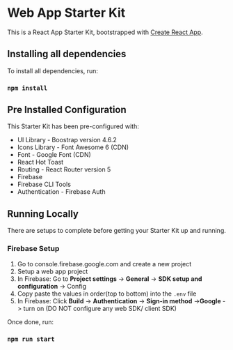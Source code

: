 # Web App Starter Kit
This is a React App Starter Kit, bootstrapped with [Create React App](https://github.com/facebook/create-react-app).

## Installing all dependencies
To install all dependencies, run:
### `npm install`

## Pre Installed Configuration
This Starter Kit has been pre-configured with:
<ul>
    <li>UI Library - Boostrap version 4.6.2</li>
    <li>Icons Library - Font Awesome 6 (CDN) </li>
    <li>Font - Google Font (CDN)</li>
    <li>React Hot Toast </li>
    <li>Routing - React Router version 5</li>
    <li>Firebase</li>
    <li>Firebase CLI Tools</li>
    <li>Authentication - Firebase Auth</li>
</ul>

## Running Locally
There are setups to complete before getting your Starter Kit up and running.

### Firebase Setup
<ol>
    <li>Go to console.firebase.google.com and create a new project</li>
    <li>Setup a web app project</li>
    <li>In Firebase: Go to <b>Project settings</b> -> <b>General</b> -> <b>SDK setup and configuration</b> -> Config</li>
    <li>Copy paste the values in order(top to bottom) into the <code>.env</code> file</li>
    <li>In Firebase: Click <b>Build</b> -> <b>Authentication</b> -> <b>Sign-in method</b> -><b>Google</b> -> turn on (DO NOT configure any web SDK/ client SDK)</li>
</ol>

Once done, run:
### `npm run start`